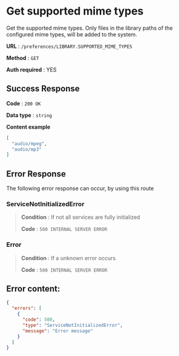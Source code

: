 # Get supported mime types

Get the supported mime types. Only files in the library paths of the configured mime types, will be added to the system.

**URL** : `/preferences/LIBRARY.SUPPORTED_MIME_TYPES`

**Method** : `GET`

**Auth required** : YES


## Success Response

**Code** : `200 OK`

**Data type** : `string`

**Content example**

```json
[
  "audio/mpeg",
  "audio/mp3"
]
```

## Error Response

The following error response can occur, by using this route


### ServiceNotInitializedError
> **Condition** : If not all services are fully initialized
>
> **Code** : `500 INTERNAL SERVER ERROR`

### Error
> **Condition** : If a unknown error occurs
>
> **Code** : `500 INTERNAL SERVER ERROR`


## Error content:
```json
{
  "errors": [
    {
      "code": 500,
      "type": "ServiceNotInitializedError",
      "message": "Error message"
    }
  ]
}
```
